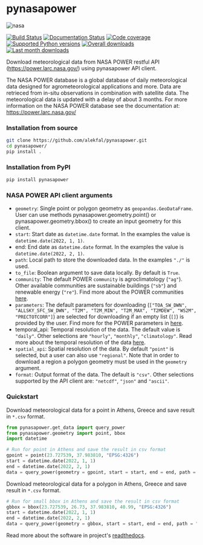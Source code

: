 # pynasapower
![nasa](https://user-images.githubusercontent.com/18232521/75673566-eb882880-5c8b-11ea-9a65-995f94b876bf.png)

[![Build Status](https://github.com/alekfal/pynasapower/actions/workflows/python_package.yml/badge.svg?branch=main)](https://github.com/alekfal/pynasapower/actions/workflows/python_package.yml)
[![Documentation Status](https://readthedocs.org/projects/pynasapower/badge/?version=latest)](https://pynasapower.readthedocs.io/en/latest/?badge=latest)
[![Code coverage](https://codecov.io/gh/alekfal/pynasapower/branch/main/graph/badge.svg)](https://codecov.io/gh/alekfal/pynasapower)
[![Supported Python versions](https://img.shields.io/pypi/pyversions/pynasapower.svg?style=flat-square)](https://pypi.org/project/pynasapower/)
[![Overall downloads](https://pepy.tech/badge/pynasapower)](https://pepy.tech/project/pynasapower)
[![Last month downloads](https://pepy.tech/badge/pynasapower/month)](https://pepy.tech/project/pynasapower)

Download meteorological data from NASA POWER restful API (https://power.larc.nasa.gov/) using pynasapower API client.

The NASA POWER database is a global database of daily meteorological data designed for agrometeorological applications and more. 
Data are retrieced from in-situ observations in combination with satellite data. The meteorological data is updated with a delay of about 3 months. For more information on the NASA POWER database see the documentation at: https://power.larc.nasa.gov/

### Installation from source

```bash
git clone https://github.com/alekfal/pynasapower.git
cd pynasapower/
pip install .
```

### Installation from PyPI

```bash
pip install pynasapower
```

### NASA POWER API client arguments

- `geometry`: Single point or polygon geometry as `geopandas.GeoDataFrame`. User can use methods pynasapower.geometry.point() or
pynasapower.geometry.bbox() to create an input geometry for this client.
- `start`: Start date as `datetime.date` format. In the examples the value is `datetime.date(2022, 1, 1)`. 
- end: End date as `datetime.date` format. In the examples the value
is `datetime.date(2022, 2, 1)`.
- `path`: Local path to store the downloaded data. In the examples `"./"` is used.
- `to_file`: Boolean argument to save data locally. By default is `True`.
- `community`: The default POWER `community` is agroclimatology (`"ag"`). Other available communities are sustainable buildings (`"sb"`) and renewable energy (`"re"`). Find more about the POWER communities [here](https://power.larc.nasa.gov/docs/methodology/communities/).
- `parameters`: The default parameters for downloading (`["TOA_SW_DWN", "ALLSKY_SFC_SW_DWN", "T2M", "T2M_MIN", "T2M_MAX", "T2MDEW", "WS2M", "PRECTOTCORR"]`) are selected for downloading if an empty list (`[]`) is provided by the user. Find more for the POWER parameters in [here](https://power.larc.nasa.gov/#resources).
- temporal_api: Temporal resolution of the data. The default value is `"daily"`. Other selections are  `"hourly"`, `"monthly"`, `"climatology"`. Read more about the temporal resolution of the data [here](https://power.larc.nasa.gov/docs/services/api/temporal/).
- `spatial_api`: Spatial resolution of the data. By default `"point"` is selected, but a user can also use `"regional"`. Note that in order to download a region a polygon geometry must be used in the `geometry` argument.
- `format`: Output format of the data. The default is `"csv"`. Other selections supported by the API client are: `"netcdf"`, `"json"` and `"ascii"`. 


### Quickstart

Download meteorological data for a point in Athens, Greece and save result in `*.csv` format.

```python
from pynasapower.get_data import query_power
from pynasapower.geometry import point, bbox
import datetime

# Run for point in Athens and save the result in csv format
gpoint = point(23.727539, 37.983810, "EPSG:4326")
start = datetime.date(2022, 1, 1)
end = datetime.date(2022, 2, 1)
data = query_power(geometry = gpoint, start = start, end = end, path = "./data", to_file = True, community = "ag", parameters = [], temporal_api = "daily", spatial_api = "point", format = "csv")
```

Download meteorological data for a polygon in Athens, Greece and save result in `*.csv` format.

```python
# Run for small bbox in Athens and save the result in csv format
gbbox = bbox(23.727539, 26.73, 37.983810, 40.99, "EPSG:4326")
start = datetime.date(2022, 1, 1)
end = datetime.date(2022, 2, 1)
data = query_power(geometry = gbbox, start = start, end = end, path = "./data", to_file = True, community = "ag", parameters = [], temporal_api = "daily", spatial_api = "point", format = "csv")
```

Read more about the software in project's [readthedocs](https://pynasapower.readthedocs.io/en/latest/).